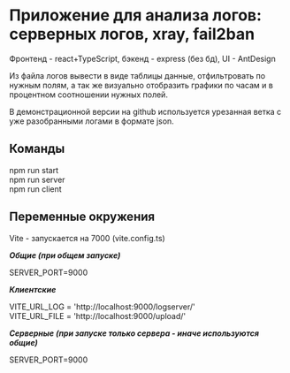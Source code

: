 # Приложение для анализа логов: серверных логов, xray, fail2ban

Фронтенд - react+TypeScript, бэкенд - express (без бд), UI - AntDesign

Из файла логов вывести в виде таблицы данные, отфильтровать по нужным полям, а так же визуально отобразить графики по часам и в процентном соотношении нужных полей.

В демонстрационной версии на github используется урезанная ветка с уже разобранными логами в формате json.

## Команды

npm run start  
npm run server  
npm run client

## Переменные окружения

Vite - запускается на 7000 (vite.config.ts)

**_Общие (при общем запуске)_**

SERVER_PORT=9000

**_Клиентские_**

VITE_URL_LOG = 'http://localhost:9000/logserver/'  
VITE_URL_FILE = 'http://localhost:9000/upload/'

**_Серверные (при запуске только сервера - иначе используются общие)_**

SERVER_PORT=9000
